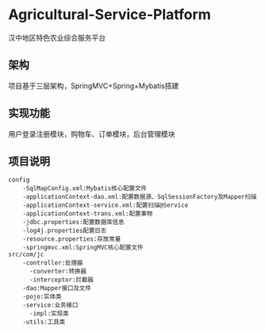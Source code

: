 # Agricultural-Service-Platform
汉中地区特色农业综合服务平台
## 架构  
项目基于三层架构，SpringMVC+Spring+Mybatis搭建  
## 实现功能  
用户登录注册模块，购物车、订单模块，后台管理模块  
## 项目说明  
```
config  
    -SqlMapConfig.xml:Mybatis核心配置文件  
    -applicationContext-dao.xml:配置数据源、SqlSessionFactory及Mapper扫描  
    -applicationContext-service.xml:配置扫描@Service  
    -applicationContext-trans.xml:配置事物  
    -jdbc.properties:配置数据库信息  
    -log4j.properties配置日志  
    -resource.properties:存放常量  
    -springmvc.xml:SpringMVC核心配置文件  
src/com/jc  
    -controller:处理器  
      -converter:转换器   
      -interceptor:拦截器  
    -dao:Mapper接口及文件  
    -pojo:实体类  
    -service:业务接口  
      -impl:实现类  
    -utils:工具类  
```



